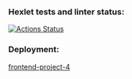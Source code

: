 ### Hexlet tests and linter status:
[![Actions Status](https://github.com/sleepy-corpse/frontend-project-12/workflows/hexlet-check/badge.svg)](https://github.com/sleepy-corpse/frontend-project-12/actions)

### Deployment: 
[frontend-project-4](https://frontend-project-12-production-84f9.up.railway.app/)